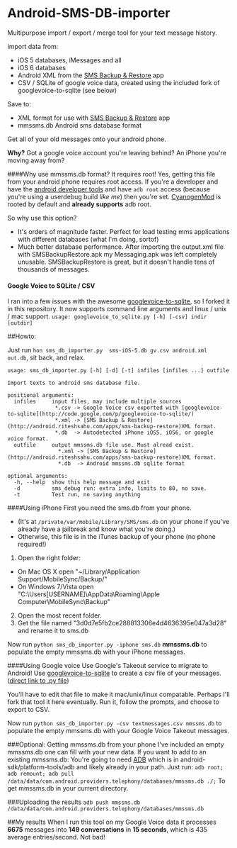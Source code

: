 Android-SMS-DB-importer
=======================

Multipurpose import / export / merge tool for your text message history.

Import data from:
- iOS 5 databases, iMessages and all
- iOS 6 databases
- Android XML from the [SMS Backup & Restore](http://android.riteshsahu.com/apps/sms-backup-restore) app
- CSV / SQLite of google voice data, created using the included fork of googlevoice-to-sqlite (see below)

Save to:
- XML format for use with [SMS Backup & Restore](http://android.riteshsahu.com/apps/sms-backup-restore) app
- mmssms.db Android sms database format

Get all of your old messages onto your android phone.

**Why?** Got a google voice account you're leaving behind? An iPhone you're moving away from? 

####Why use mmssms.db format? It requires root!
Yes, getting this file from your android phone requires root access. If you're a developer and have the [android developer tools](http://developer.android.com/tools/help/adb.html) and have `adb root` access (because you're using a userdebug build *like me*) then you're set. [CyanogenMod](http://www.cyanogenmod.com/) is rooted by default and **already supports** adb root.

So why use this option? 
- It's orders of magnitude faster. Perfect for load testing mms applications with different databases (what I'm doing, sortof)
- Much better database performance. After importing the output.xml file with SMSBackupRestore.apk my Messaging.apk was left completely unusable. SMSBackupRestore is great, but it doesn't handle tens of thousands of messages.

#### Google Voice to SQLite / CSV
I ran into a few issues with the awesome [googlevoice-to-sqlite](http://code.google.com/p/googlevoice-to-sqlite/), so I forked it in this repository. It now supports command line arguments and linux / unix / mac support.
`usage: googlevoice_to_sqlite.py [-h] [-csv] indir [outdir]`

##Howto:

Just run `hon sms_db_importer.py  sms-iOS-5.db gv.csv android.xml  out.db`, sit back, and relax.

```
usage: sms_db_importer.py [-h] [-d] [-t] infiles [infiles ...] outfile

Import texts to android sms database file.

positional arguments:
  infiles     input files, may include multiple sources 
               *.csv -> Google Voice csv exported with [googlevoice-to-sqlite](http://code.google.com/p/googlevoice-to-sqlite/)
               *.xml -> [SMS Backup & Restore](http://android.riteshsahu.com/apps/sms-backup-restore)XML format.
               *.db  -> Autodetected iPhone iOS5, iOS6, or google voice format.
  outfile     output mmssms.db file use. Must alread exist.
                *.xml -> [SMS Backup & Restore](http://android.riteshsahu.com/apps/sms-backup-restore)XML format.
                *.db  -> Android mmssms.db sqlite format

optional arguments:
  -h, --help  show this help message and exit
  -d          sms_debug run: extra info, limits to 80, no save.
  -t          Test run, no saving anything
```

####Using iPhone
First you need the sms.db from your phone.
- (It's at `/private/var/mobile/Library/SMS/sms.db` on your phone if you've already have a jailbreak and know what you're doing.)
- Otherwise, this file is in the iTunes backup of your phone (no phone required!)
1. Open the right folder:
 - On Mac OS X open "~/Library/Application Support/MobileSync/Backup/"
 - On Windows 7/Vista open "C:\Users\[USERNAME]\AppData\Roaming\Apple Computer\MobileSync\Backup\"
2. Open the most recent folder.
3. Get the file named "3d0d7e5fb2ce288813306e4d4636395e047a3d28" and rename it to sms.db

Now run `python sms_db_importer.py -iphone sms.db` **mmssms.db** to populate the empty mmssms.db with your iPhone messages.

####Using Google voice
Use Google's Takeout service to migrate to Android! Use [googlevoice-to-sqlite](http://code.google.com/p/googlevoice-to-sqlite/) to create a csv file of your messages. ([direct link to .py file](http://googlevoice-to-sqlite.googlecode.com/svn/trunk/googlevoice_to_sqlite/googlevoice_to_sqlite.py)) 

You'll have to edit that file to make it mac/unix/linux compatable. Perhaps I'll fork that tool it here eventually. Run it, follow the prompts, and choose to export to CSV.

Now run `python sms_db_importer.py -csv textmessages.csv mmssms.db` to populate the empty mmssms.db with your Google Voice Takeout messages.


###Optional: Getting mmssms.db from your phone
I've included an empty mmssms.db one can fill with your new data. If you want to add to an existing mmssms.db:
You're going to need [ADB](http://developer.android.com/tools/help/adb.html) which is in android-sdk/platform-tools/adb and likely already in your path. Just run:
`adb root; adb remount; adb pull /data/data/com.android.providers.telephony/databases/mmssms.db ./;`
To get mmssms.db in your current directory.


###Uploading the results
`adb push mmssms.db /data/data/com.android.providers.telephony/databases/mmssms.db`

##My results
When I run this tool on my Google Voice data it processes **6675** messages into **149 conversations** in **15 seconds**, which is 435 average entries/second. Not bad!



